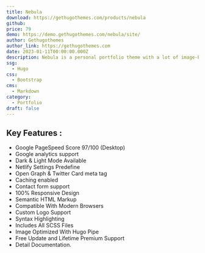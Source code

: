 ```yaml
---
title: Nebula
download: https://gethugothemes.com/products/nebula
github: 
price: 79
demo: https://demo.gethugothemes.com/nebula/site/
author: Gethugothemes
author_link: https://gethugothemes.com
date: 2023-01-11T00:00:00.000Z
description: Nebula is a personal portfolio theme with a lot of image-based pages as well as cover images.
ssg:
  - Hugo
css:
  - Bootstrap
cms:
  - Markdown
category:
  - Portfolio
draft: false
---
```


## Key Features :

- Google PageSpeed Score 97/100 (Desktop)
- Google analytics  support
- Dark & Light Mode Available
- Netlify Settings Predefine
- Open Graph & Twitter Card meta tag
- Caching enabled
- Contact form support
- 100% Responsive Design
- Semantic HTML Markup
- Compatible With Modern Browsers
- Custom Logo Support
- Syntax Highlighting
- Includes All SCSS Files
- Image Optimized With Hugo Pipe
- Free Update and Lifetime Premium Support
- Detail Documentation.